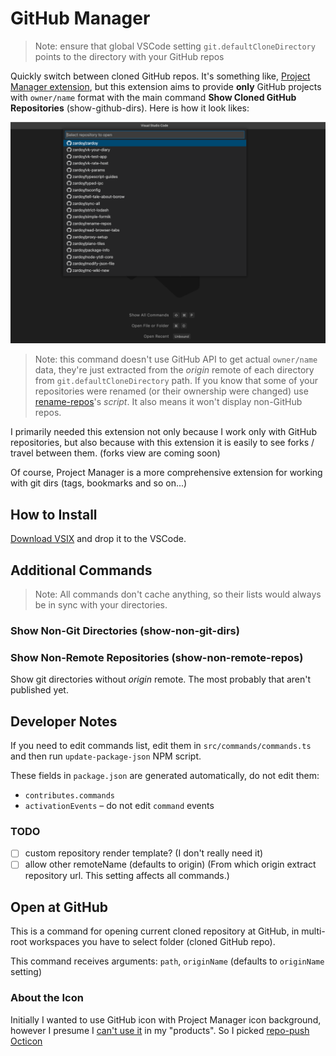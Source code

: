 # GitHub Manager

> Note: ensure that global VSCode setting `git.defaultCloneDirectory` points to the directory with your GitHub repos

Quickly switch between cloned GitHub repos. It's something like, [Project Manager extension](https://marketplace.visualstudio.com/items?itemName=alefragnani.project-manager), but this extension aims to provide **only** GitHub projects with `owner/name` format with the main command **Show Cloned GitHub Repositories** (show-github-dirs). Here is how it look likes:

![demo](https://github.com/zardoy/github-manager/blob/main/media/demo-main-command.png?raw=true)

> Note: this command doesn't use GitHub API to get actual `owner/name` data, they're just extracted from the *origin* remote of each directory from `git.defaultCloneDirectory` path. If you know that some of your repositories were renamed (or their ownership were changed) use [rename-repos](https://github.com/zardoy/rename-repos)'s *script*. It also means it won't display non-GitHub repos.

I primarily needed this extension not only because I work only with GitHub repositories, but also because with this extension it is easily to see forks / travel between them. (forks view are coming soon)

Of course, Project Manager is a more comprehensive extension for working with git dirs (tags, bookmarks and so on...)

## How to Install

[Download VSIX](https://github.com/zardoy/github-manager/releases/latest/download/github-manager-0.0.1.vsix) and drop it to the VSCode.

## Additional Commands

<!-- TODO rephrase -->
> Note: All commands don't cache anything, so their lists would always be in sync with your directories.

### Show Non-Git Directories (show-non-git-dirs)

### Show Non-Remote Repositories (show-non-remote-repos)

Show git directories without *origin* remote. The most probably that aren't published yet.

## Developer Notes

If you need to edit commands list, edit them in `src/commands/commands.ts` and then run `update-package-json` NPM script.

These fields in `package.json` are generated automatically, do not edit them:

- `contributes.commands`
- `activationEvents` – do not edit `command` events

### TODO

- [ ] custom repository render template? (I don't really need it)
- [ ] allow other remoteName (defaults to origin) (From which origin extract repository url. This setting affects all commands.)

## Open at GitHub

This is a command for opening current cloned repository at GitHub, in multi-root workspaces you have to select folder (cloned GitHub repo).

This command receives arguments: `path`, `originName` (defaults to `originName` setting)

### About the Icon

Initially I wanted to use GitHub icon with Project Manager icon background, however I presume I [can't use it](https://github.com/logos) in my "products".
So I picked [repo-push Octicon](https://github.com/primer/octicons/blob/main/icons/repo-push-24.svg)
